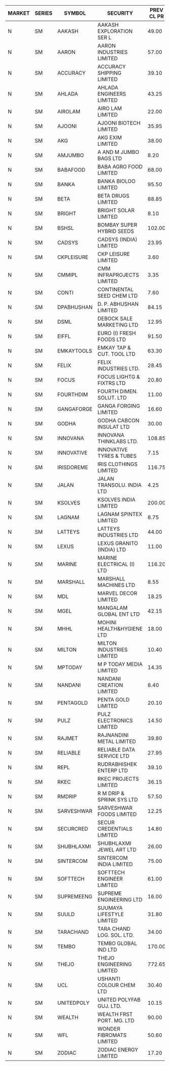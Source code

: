 


| MARKET | SERIES | SYMBOL | SECURITY | PREV CL PR | OPEN PRICE | HIGH PRICE | LOW PRICE | CLOSE PRICE | NET TRDVAL | NET TRDQTY | CORP IND | HI 52 WK | LO 52 WK |
| ----- | ----- | ----- | ----- | ----- | ----- | ----- | ----- | ----- | ----- | ----- | ----- | ----- | ----- |
| N | SM | AAKASH | AAKASH EXPLORATION SER L | 49.00 | 51.00 | 51.00 | 51.00 | 51.00 | 153000.00 | 3000 |  | 87.80 | 13.95 |
| N | SM | AARON | AARON INDUSTRIES LIMITED | 57.00 | 55.00 | 55.00 | 54.00 | 54.00 | 359700.00 | 6600 |  | 58.00 | 40.00 |
| N | SM | ACCURACY | ACCURACY SHIPPING LIMITED | 39.10 | 40.00 | 40.00 | 40.00 | 40.00 | 64000.00 | 1600 |  | 42.60 | 12.35 |
| N | SM | AHLADA | AHLADA ENGINEERS LIMITED | 43.25 | 42.50 | 43.00 | 42.50 | 43.00 | 515000.00 | 12000 |  | 69.95 | 36.30 |
| N | SM | AIROLAM | AIRO LAM LIMITED | 22.00 | 22.10 | 22.15 | 22.10 | 22.10 | 331800.00 | 15000 |  | 32.95 | 14.45 |
| N | SM | AJOONI | AJOONI BIOTECH LIMITED | 35.95 | 34.50 | 36.00 | 34.40 | 34.55 | 1250400.00 | 36000 | XO | 36.50 | 6.35 |
| N | SM | AKG | AKG EXIM LIMITED | 38.00 | 43.80 | 45.00 | 41.20 | 41.20 | 520000.00 | 12000 |  | 54.80 | 30.00 |
| N | SM | AMJUMBO | A AND M JUMBO BAGS LTD | 8.20 | 7.80 | 7.80 | 7.80 | 7.80 | 62400.00 | 8000 |  | 14.70 | 5.85 |
| N | SM | BABAFOOD | BABA AGRO FOOD LIMITED | 68.00 | 65.50 | 65.50 | 65.50 | 65.50 | 131000.00 | 2000 |  | 70.00 | 35.20 |
| N | SM | BANKA | BANKA BIOLOO LIMITED | 95.50 | 96.35 | 99.90 | 95.05 | 98.15 | 936960.00 | 9600 |  | 102.00 | 56.75 |
| N | SM | BETA | BETA DRUGS LIMITED | 88.85 | 91.00 | 91.00 | 91.00 | 91.00 | 145600.00 | 1600 |  | 104.60 | 37.00 |
| N | SM | BRIGHT | BRIGHT SOLAR LIMITED | 8.10 | 7.70 | 7.70 | 7.70 | 7.70 | 207900.00 | 27000 |  | 19.90 | 4.70 |
| N | SM | BSHSL | BOMBAY SUPER HYBRID SEEDS | 102.00 | 103.00 | 103.00 | 103.00 | 103.00 | 164800.00 | 1600 |  | 134.05 | 85.70 |
| N | SM | CADSYS | CADSYS (INDIA) LIMITED | 23.95 | 22.85 | 22.85 | 22.85 | 22.85 | 45700.00 | 2000 |  | 49.50 | 15.50 |
| N | SM | CKPLEISURE | CKP LEISURE LIMITED | 3.60 | 3.45 | 3.45 | 3.45 | 3.45 | 27600.00 | 8000 |  | 7.55 | 3.15 |
| N | SM | CMMIPL | CMM INFRAPROJECTS LIMITED | 3.35 | 3.20 | 3.20 | 3.20 | 3.20 | 86400.00 | 27000 |  | 9.25 | 2.40 |
| N | SM | CONTI | CONTINENTAL SEED CHEM LTD | 7.60 | 7.95 | 7.95 | 7.95 | 7.95 | 105989.40 | 13332 |  | 102.20 | 5.55 |
| N | SM | DPABHUSHAN | D. P. ABHUSHAN LIMITED | 84.15 | 89.95 | 90.90 | 89.95 | 90.90 | 723400.00 | 8000 |  | 91.00 | 37.50 |
| N | SM | DSML | DEBOCK SALE MARKETING LTD | 12.95 | 12.35 | 12.35 | 12.35 | 12.35 | 74100.00 | 6000 |  | 13.60 | 3.50 |
| N | SM | EIFFL | EURO (I) FRESH FOODS LTD | 91.50 | 92.00 | 93.00 | 92.00 | 93.00 | 221600.00 | 2400 |  | 131.00 | 71.00 |
| N | SM | EMKAYTOOLS | EMKAY TAP & CUT. TOOL LTD | 63.30 | 63.00 | 63.00 | 63.00 | 63.00 | 37800.00 | 600 |  | 164.75 | 58.65 |
| N | SM | FELIX | FELIX INDUSTRIES LTD. | 28.45 | 29.50 | 29.70 | 29.50 | 29.70 | 236800.00 | 8000 |  | 29.90 | 10.80 |
| N | SM | FOCUS | FOCUS LIGHTG & FIXTRS LTD | 20.80 | 21.70 | 21.80 | 21.70 | 21.80 | 130500.00 | 6000 |  | 52.50 | 15.50 |
| N | SM | FOURTHDIM | FOURTH DIMEN. SOLUT. LTD | 11.00 | 11.55 | 11.55 | 11.55 | 11.55 | 11550.00 | 1000 |  | 16.25 | 5.30 |
| N | SM | GANGAFORGE | GANGA FORGING LIMITED | 16.60 | 16.60 | 17.10 | 16.60 | 17.10 | 703800.00 | 42000 |  | 18.75 | 8.70 |
| N | SM | GODHA | GODHA CABCON INSULAT LTD | 30.00 | 28.90 | 29.30 | 28.90 | 29.10 | 582000.00 | 20000 |  | 31.35 | 10.95 |
| N | SM | INNOVANA | INNOVANA THINKLABS LTD. | 108.85 | 103.45 | 114.25 | 103.45 | 106.25 | 748950.00 | 7000 |  | 326.40 | 73.05 |
| N | SM | INNOVATIVE | INNOVATIVE TYRES & TUBES | 7.15 | 6.85 | 6.85 | 6.80 | 6.80 | 81750.00 | 12000 |  | 15.45 | 5.40 |
| N | SM | IRISDOREME | IRIS CLOTHINGS LIMITED | 116.75 | 130.00 | 130.00 | 125.00 | 125.00 | 408000.00 | 3200 |  | 192.00 | 106.25 |
| N | SM | JALAN | JALAN TRANSOLU. INDIA LTD | 4.25 | 4.40 | 4.40 | 4.40 | 4.40 | 13200.00 | 3000 |  | 6.65 | 2.85 |
| N | SM | KSOLVES | KSOLVES INDIA LIMITED | 200.00 | 220.00 | 220.00 | 220.00 | 220.00 | 264000.00 | 1200 |  | 234.00 | 102.05 |
| N | SM | LAGNAM | LAGNAM SPINTEX LIMITED | 8.75 | 8.35 | 8.35 | 8.35 | 8.35 | 25050.00 | 3000 |  | 12.50 | 7.05 |
| N | SM | LATTEYS | LATTEYS INDUSTRIES LTD | 44.00 | 46.00 | 46.00 | 46.00 | 46.00 | 92000.00 | 2000 |  | 65.95 | 35.20 |
| N | SM | LEXUS | LEXUS GRANITO (INDIA) LTD | 11.00 | 11.55 | 11.55 | 11.55 | 11.55 | 69300.00 | 6000 |  | 17.35 | 4.55 |
| N | SM | MARINE | MARINE ELECTRICAL (I) LTD | 116.20 | 125.00 | 139.40 | 120.50 | 139.25 | 34164900.00 | 268000 |  | 139.40 | 78.00 |
| N | SM | MARSHALL | MARSHALL MACHINES LTD | 8.55 | 8.55 | 8.55 | 8.55 | 8.55 | 25650.00 | 3000 |  | 24.45 | 4.85 |
| N | SM | MDL | MARVEL DECOR LIMITED | 18.25 | 19.00 | 19.15 | 18.95 | 19.15 | 1100500.00 | 58000 |  | 30.00 | 13.90 |
| N | SM | MGEL | MANGALAM GLOBAL ENT LTD | 42.15 | 43.00 | 43.00 | 43.00 | 43.00 | 129000.00 | 3000 |  | 65.10 | 42.10 |
| N | SM | MHHL | MOHINI HEALTH&HYGIENE LTD | 18.00 | 17.10 | 17.10 | 17.10 | 17.10 | 51300.00 | 3000 |  | 23.20 | 11.35 |
| N | SM | MILTON | MILTON INDUSTRIES LIMITED | 10.40 | 10.55 | 10.70 | 10.55 | 10.60 | 93500.00 | 8800 |  | 16.35 | 7.00 |
| N | SM | MPTODAY | M P TODAY MEDIA LIMITED | 14.35 | 14.35 | 14.35 | 14.35 | 14.35 | 28700.00 | 2000 |  | 33.00 | 13.15 |
| N | SM | NANDANI | NANDANI CREATION LIMITED | 8.40 | 8.80 | 8.80 | 8.80 | 8.80 | 44000.00 | 5000 |  | 11.15 | 5.50 |
| N | SM | PENTAGOLD | PENTA GOLD LIMITED | 20.10 | 20.50 | 20.50 | 20.50 | 20.50 | 123000.00 | 6000 |  | 43.75 | 15.40 |
| N | SM | PULZ | PULZ ELECTRONICS LIMITED | 14.50 | 13.80 | 13.80 | 13.80 | 13.80 | 55200.00 | 4000 |  | 46.50 | 9.20 |
| N | SM | RAJMET | RAJNANDINI METAL LIMITED | 39.80 | 39.90 | 41.30 | 39.90 | 41.30 | 487800.00 | 12000 |  | 41.30 | 26.05 |
| N | SM | RELIABLE | RELIABLE DATA SERVICE LTD | 27.95 | 27.60 | 29.15 | 27.60 | 29.15 | 603960.00 | 21600 |  | 36.40 | 19.95 |
| N | SM | REPL | RUDRABHISHEK ENTERP LTD | 39.10 | 40.70 | 40.70 | 40.70 | 40.70 | 122100.00 | 3000 |  | 43.45 | 20.60 |
| N | SM | RKEC | RKEC PROJECTS LIMITED | 36.15 | 36.90 | 36.90 | 36.90 | 36.90 | 73800.00 | 2000 |  | 66.65 | 26.20 |
| N | SM | RMDRIP | R M DRIP & SPRINK SYS LTD | 57.50 | 55.00 | 58.50 | 55.00 | 58.50 | 454000.00 | 8000 |  | 63.00 | 14.00 |
| N | SM | SARVESHWAR | SARVESHWAR FOODS LIMITED | 12.25 | 11.65 | 11.65 | 11.65 | 11.65 | 93200.00 | 8000 |  | 38.00 | 8.45 |
| N | SM | SECURCRED | SECUR CREDENTIALS LIMITED | 14.80 | 14.20 | 14.40 | 14.15 | 14.40 | 25650.00 | 1800 |  | 72.00 | 12.15 |
| N | SM | SHUBHLAXMI | SHUBHLAXMI JEWEL ART LTD | 26.00 | 25.15 | 26.95 | 25.10 | 26.95 | 259950.00 | 10000 |  | 178.00 | 16.30 |
| N | SM | SINTERCOM | SINTERCOM INDIA LIMITED | 75.00 | 75.00 | 75.00 | 75.00 | 75.00 | 150000.00 | 2000 |  | 82.65 | 35.55 |
| N | SM | SOFTTECH | SOFTTECH ENGINEER LIMITED | 61.00 | 58.10 | 58.10 | 57.95 | 57.95 | 464080.00 | 8000 |  | 76.25 | 32.45 |
| N | SM | SUPREMEENG | SUPREME ENGINEERING LTD | 16.00 | 15.20 | 15.20 | 15.20 | 15.20 | 60800.00 | 4000 |  | 32.00 | 13.20 |
| N | SM | SUULD | SUUMAYA LIFESTYLE LIMITED | 31.80 | 30.95 | 32.00 | 30.95 | 31.65 | 3239600.00 | 104000 |  | 41.00 | 17.55 |
| N | SM | TARACHAND | TARA CHAND LOG. SOL. LTD. | 34.00 | 35.00 | 35.00 | 35.00 | 35.00 | 70000.00 | 2000 |  | 43.00 | 21.10 |
| N | SM | TEMBO | TEMBO GLOBAL IND LTD | 170.00 | 170.00 | 170.00 | 170.00 | 170.00 | 1700000.00 | 10000 |  | 172.00 | 107.00 |
| N | SM | THEJO | THEJO ENGINEERING LIMITED | 772.65 | 800.00 | 811.25 | 799.00 | 811.25 | 3553650.00 | 4400 |  | 811.25 | 350.55 |
| N | SM | UCL | USHANTI COLOUR CHEM LTD | 30.40 | 30.50 | 30.50 | 30.50 | 30.50 | 61000.00 | 2000 |  | 49.80 | 20.50 |
| N | SM | UNITEDPOLY | UNITED POLYFAB GUJ. LTD. | 10.15 | 10.65 | 10.65 | 10.65 | 10.65 | 31950.00 | 3000 |  | 12.50 | 5.95 |
| N | SM | WEALTH | WEALTH FRST PORT. MG. LTD | 90.00 | 91.00 | 91.00 | 91.00 | 91.00 | 273000.00 | 3000 |  | 147.00 | 90.00 |
| N | SM | WFL | WONDER FIBROMATS LIMITED | 50.60 | 52.95 | 52.95 | 52.95 | 52.95 | 169440.00 | 3200 |  | 100.00 | 48.10 |
| N | SM | ZODIAC | ZODIAC ENERGY LIMITED | 17.20 | 18.00 | 18.00 | 17.95 | 18.00 | 143800.00 | 8000 |  | 27.50 | 11.25 |



